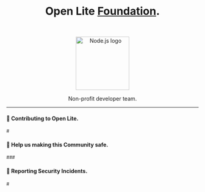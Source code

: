 <h1 align="center">Open Lite <a href="#">Foundation</a>.</h1><br>

<p align="center">
  <a href="#">
    <img src="https://avatars.githubusercontent.com/u/9950313?s=200&v=4" alt="Node.js logo" height="140">
  </a>
</p>

<p align="center">
  Non-profit developer team.
</p>

----

#### 👋 Contributing to Open Lite.

<sub>#</sub>

#### 🦺 Help us making this Community safe.

<sub>###</sub>

#### 👾 Reporting Security Incidents.

<sub>#</sub>
